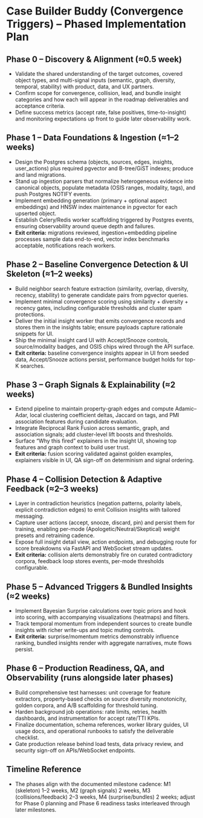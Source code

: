 # Case Builder Buddy (Convergence Triggers) – Phased Implementation Plan

## Phase 0 – Discovery & Alignment (≈0.5 week)
- Validate the shared understanding of the target outcomes, covered object types, and multi-signal inputs (semantic, graph, diversity, temporal, stability) with product, data, and UX partners.
- Confirm scope for convergence, collision, lead, and bundle insight categories and how each will appear in the roadmap deliverables and acceptance criteria.
- Define success metrics (accept rate, false positives, time-to-insight) and monitoring expectations up front to guide later observability work.

## Phase 1 – Data Foundations & Ingestion (≈1–2 weeks)
- Design the Postgres schema (objects, sources, edges, insights, user_actions) plus required pgvector and B-tree/GiST indexes; produce and land migrations.
- Stand up ingestion parsers that normalize heterogeneous evidence into canonical objects, populate metadata (OSIS ranges, modality, tags), and push Postgres NOTIFY events.
- Implement embedding generation (primary + optional aspect embeddings) and HNSW index maintenance in pgvector for each upserted object.
- Establish Celery/Redis worker scaffolding triggered by Postgres events, ensuring observability around queue depth and failures.
- **Exit criteria:** migrations reviewed, ingestion+embedding pipeline processes sample data end-to-end, vector index benchmarks acceptable, notifications reach workers.

## Phase 2 – Baseline Convergence Detection & UI Skeleton (≈1–2 weeks)
- Build neighbor search feature extraction (similarity, overlap, diversity, recency, stability) to generate candidate pairs from pgvector queries.
- Implement minimal convergence scoring using similarity + diversity + recency gates, including configurable thresholds and cluster spam protections.
- Deliver the initial insight worker that emits convergence records and stores them in the insights table; ensure payloads capture rationale snippets for UI.
- Ship the minimal insight card UI with Accept/Snooze controls, source/modality badges, and OSIS chips wired through the API surface.
- **Exit criteria:** baseline convergence insights appear in UI from seeded data, Accept/Snooze actions persist, performance budget holds for top-K searches.

## Phase 3 – Graph Signals & Explainability (≈2 weeks)
- Extend pipeline to maintain property-graph edges and compute Adamic–Adar, local clustering coefficient deltas, Jaccard on tags, and PMI association features during candidate evaluation.
- Integrate Reciprocal Rank Fusion across semantic, graph, and association signals; add cluster-level lift boosts and thresholds.
- Surface “Why this fired” explainers in the insight UI, showing top features and graph context to build user trust.
- **Exit criteria:** fusion scoring validated against golden examples, explainers visible in UI, QA sign-off on determinism and signal ordering.

## Phase 4 – Collision Detection & Adaptive Feedback (≈2–3 weeks)
- Layer in contradiction heuristics (negation patterns, polarity labels, explicit contradiction edges) to emit Collision insights with tailored messaging.
- Capture user actions (accept, snooze, discard, pin) and persist them for training, enabling per-mode (Apologetic/Neutral/Skeptical) weight presets and retraining cadence.
- Expose full insight detail view, action endpoints, and debugging route for score breakdowns via FastAPI and WebSocket stream updates.
- **Exit criteria:** collision alerts demonstrably fire on curated contradictory corpora, feedback loop stores events, per-mode thresholds configurable.

## Phase 5 – Advanced Triggers & Bundled Insights (≈2 weeks)
- Implement Bayesian Surprise calculations over topic priors and hook into scoring, with accompanying visualizations (heatmaps) and filters.
- Track temporal momentum from independent sources to create bundle insights with richer write-ups and topic muting controls.
- **Exit criteria:** surprise/momentum metrics demonstrably influence ranking, bundled insights render with aggregate narratives, mute flows persist.

## Phase 6 – Production Readiness, QA, and Observability (runs alongside later phases)
- Build comprehensive test harnesses: unit coverage for feature extractors, property-based checks on source diversity monotonicity, golden corpora, and A/B scaffolding for threshold tuning.
- Harden background job operations: rate limits, retries, health dashboards, and instrumentation for accept rate/TTI KPIs.
- Finalize documentation, schema references, worker library guides, UI usage docs, and operational runbooks to satisfy the deliverable checklist.
- Gate production release behind load tests, data privacy review, and security sign-off on APIs/WebSocket endpoints.

## Timeline Reference
- The phases align with the documented milestone cadence: M1 (skeleton) 1–2 weeks, M2 (graph signals) 2 weeks, M3 (collisions/feedback) 2–3 weeks, M4 (surprise/bundles) 2 weeks; adjust for Phase 0 planning and Phase 6 readiness tasks interleaved through later milestones.
